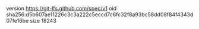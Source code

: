 version https://git-lfs.github.com/spec/v1
oid sha256:d5b607ae11226c3c3a222c5eccd7c6fc32f8a93bc58dd08f84f4343d07fe16be
size 18243
